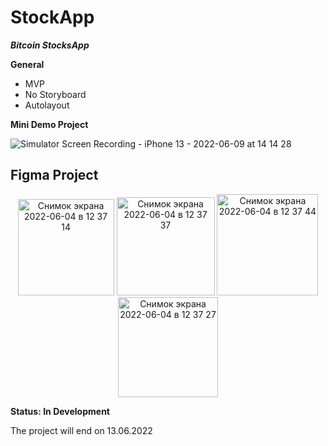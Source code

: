 # StockApp
***Bitcoin StocksApp***

**General**
* MVP
* No Storyboard
* Autolayout



**Mini Demo Project**


![Simulator Screen Recording - iPhone 13 - 2022-06-09 at 14 14 28](https://user-images.githubusercontent.com/55410394/172799531-5c8b2f7c-affb-4064-a8e2-d975e5567299.gif)



## Figma Project
<p align="center">
<img width="154" alt="Снимок экрана 2022-06-04 в 12 37 14" src="https://user-images.githubusercontent.com/55410394/171987878-8b3bdd28-9ce4-42f4-9e19-d80520e8e6b5.png">
<img width="157" alt="Снимок экрана 2022-06-04 в 12 37 37" src="https://user-images.githubusercontent.com/55410394/171987885-8393f76d-f66c-4cb2-a5c9-ad2970e070ed.png">
<img width="162" alt="Снимок экрана 2022-06-04 в 12 37 44" src="https://user-images.githubusercontent.com/55410394/171987886-b3e4184f-8343-4542-9587-155f5076e565.png">
<img width="160" alt="Снимок экрана 2022-06-04 в 12 37 27" src="https://user-images.githubusercontent.com/55410394/171987883-7b5ff890-8ceb-445f-a649-0f1da7946eec.png">

</p>




**Status: In Development** 

The project will end on 13.06.2022
